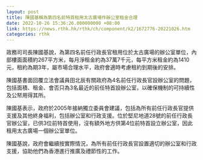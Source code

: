 ```yaml
---
layout: post
title: 陳國基稱為第四名前特首租用太古廣場作辦公室租金合理
date: 2022-10-26 15:36:26.000000000 +08:00
link: https://news.rthk.hk/rthk/ch/component/k2/1672776-20221026.htm
categories: rthk
---
```


政務司司長陳國基說，為第四名前任行政長官租用位於太古廣場的辦公室單位，內部樓面面積約267平方米，每月淨租金約為37萬7千元，每平方米租金約為1410元，租約為期3年，屬市場合理水平，政府會適時考慮租約到期後的安排。

陳國基書面回覆立法會議員田北辰有關政府為4名前任行政長官設辦公室的問題，包括面積、租金、會否只為3名最近的前任特首設辦公室，以確保機制的可持續性及公帑用得其所。

陳國基表示，政府於2005年接納獨立委員會建議，包括為所有前任行政長官提供支援及其他終身福利，包括辦公室和行政支援。位於堅尼地道28號的前任行政長官辦公室，已供3位前特首使用，沒有額外地方供第4位前特首設立辦公室，因此租用太古廣場一個辦公室單位。

陳國基說，政府會繼續按實際情況，為所有前任行政長官設置適切的辦公室和行政支援，協助他們為香港進行推廣及禮節性的工作。
